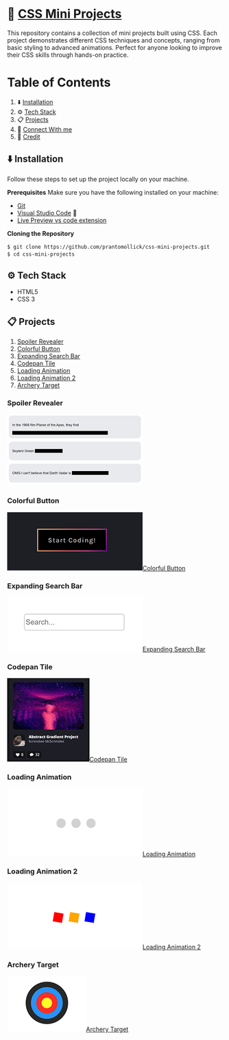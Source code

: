 # 🎨 [CSS Mini Projects](https://prantomollick.github.io/css-mini-projects/)

This repository contains a collection of mini projects built using CSS. Each project demonstrates different CSS techniques and concepts, ranging from basic styling to advanced animations. Perfect for anyone looking to improve their CSS skills through hands-on practice.

# Table of Contents

1. ⬇️ [Installation](#installation)
2. ⚙️ [Tech Stack](#tack-stack)
3. 📋 [Projects](#projects)
4. 🤝 [Connect With me](#contact)
5. 🧾 [Credit](#credit)

## <a name="installation">⬇️ Installation</a>

Follow these steps to set up the project locally on your machine.

**Prerequisites**
Make sure you have the following installed on your machine:

-   [Git](https://git-scm.com/)
-   [Visual Studio Code](https://code.visualstudio.com/) 🔧
-   [Live Preview vs code extension](https://marketplace.visualstudio.com/items?itemName=ms-vscode.live-server)

**Cloning the Repository**

```bash
$ git clone https://github.com/prantomollick/css-mini-projects.git
$ cd css-mini-projects
```

## <a name="tack-stack">⚙️ Tech Stack</a>

-   HTML5
-   CSS 3

## <a name="projects">📋 Projects</a>

1. [Spoiler Revealer](#spoiler-revealer)
2. [Colorful Button](#colorful-button)
3. [Expanding Search Bar](#expanding-search-bar)
4. [Codepan Tile](#codepan-tile)
5. [Loading Animation](#loading-animation)
6. [Loading Animation 2](#loading-animation-2)
7. [Archery Target](#archery-target)

### <a name="spoiler-revealer">Spoiler Revealer</a>

[![Spoiler Revealer](./1-spoiler-revealer.png "Spoiler Revealer")](https://prantomollick.github.io/css-mini-projects/1-spoiler-revealer/index.html)

### <a name="colorful-button">Colorful Button</a>

[![Colorful Button](./2-colorful-button.png)Colorful Button](https://prantomollick.github.io/css-mini-projects/2-colorful-button/index.html)

### <a name="expanding-search-bar">Expanding Search Bar</a>

[![Expanding Search Bar](./3-expanding-search-bar.png)Expanding Search Bar](https://prantomollick.github.io/css-mini-projects/3-expanding-search-bar/index.html)

### <a name="codepan-tile">Codepan Tile</a>

[![Codepan Tile](./4-codepan-tile.png)Codepan Tile](https://prantomollick.github.io/css-mini-projects/4-codepan-tile/index.html)

### <a name="loading-animation">Loading Animation</a>

[![Loading Animation](./5-loading-animation.png)Loading Animation](https://prantomollick.github.io/css-mini-projects/5-loading-animation/index.html)

### <a name="loading-animation-2">Loading Animation 2</a>

[![Loading Animation 2](./6-loading-animation-2.png)Loading Animation 2](https://prantomollick.github.io/css-mini-projects/6-loading-animation-2/index.html)

### <a name="archery-target">Archery Target</a>

[![Archery Target](./7-archery-target.png)Archery Target](https://prantomollick.github.io/css-mini-projects/7-archery-target/index.html)
